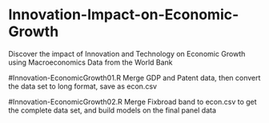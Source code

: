 # Innovation-Impact-on-Economic-Growth
Discover the impact of Innovation and Technology on Economic Growth using Macroeconomics Data from the World Bank

#Innovation-EconomicGrowth01.R 
Merge GDP and Patent data, then convert the data set to long format, save as econ.csv 

#Innovation-EconomicGrowth02.R 
Merge Fixbroad band to econ.csv to get the complete data set, and build models on the final panel data

